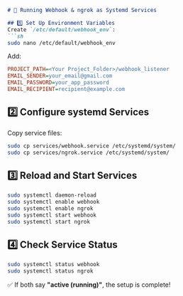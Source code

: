 ```md
# 🚀 Running Webhook & ngrok as Systemd Services

## 1️⃣ Set Up Environment Variables
Create `/etc/default/webhook_env`:
```sh
sudo nano /etc/default/webhook_env
```
Add:
```ini
PROJECT_PATH=<Your Project_Folder>/webhook_listener
EMAIL_SENDER=your_email@gmail.com
EMAIL_PASSWORD=your_app_password
EMAIL_RECIPIENT=recipient@example.com

```

## 2️⃣ Configure systemd Services
Copy service files:
```sh
sudo cp services/webhook.service /etc/systemd/system/
sudo cp services/ngrok.service /etc/systemd/system/
```

## 3️⃣ Reload and Start Services
```sh
sudo systemctl daemon-reload
sudo systemctl enable webhook
sudo systemctl enable ngrok
sudo systemctl start webhook
sudo systemctl start ngrok
```

## 4️⃣ Check Service Status
```sh
sudo systemctl status webhook
sudo systemctl status ngrok
```
✅ If both say **"active (running)"**, the setup is complete!
```
